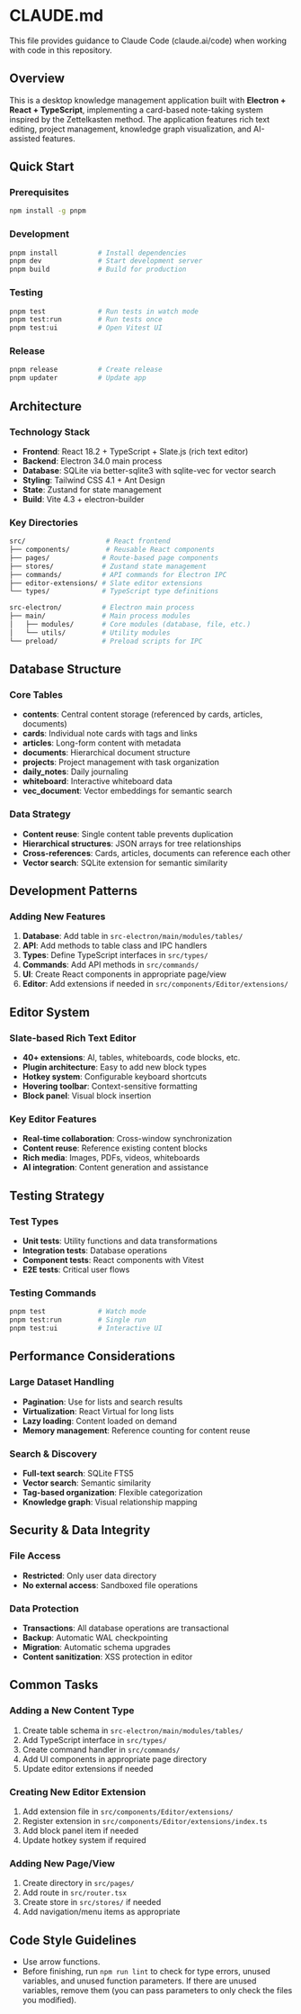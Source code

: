 # CLAUDE.md

This file provides guidance to Claude Code (claude.ai/code) when working with code in this repository.

## Overview

This is a desktop knowledge management application built with **Electron + React + TypeScript**, implementing a card-based note-taking system inspired by the Zettelkasten method. The application features rich text editing, project management, knowledge graph visualization, and AI-assisted features.

## Quick Start

### Prerequisites

```bash
npm install -g pnpm
```

### Development

```bash
pnpm install          # Install dependencies
pnpm dev              # Start development server
pnpm build            # Build for production
```

### Testing

```bash
pnpm test             # Run tests in watch mode
pnpm test:run         # Run tests once
pnpm test:ui          # Open Vitest UI
```

### Release

```bash
pnpm release          # Create release
pnpm updater          # Update app
```

## Architecture

### Technology Stack

- **Frontend**: React 18.2 + TypeScript + Slate.js (rich text editor)
- **Backend**: Electron 34.0 main process
- **Database**: SQLite via better-sqlite3 with sqlite-vec for vector search
- **Styling**: Tailwind CSS 4.1 + Ant Design
- **State**: Zustand for state management
- **Build**: Vite 4.3 + electron-builder

### Key Directories

```bash
src/                    # React frontend
├── components/         # Reusable React components
├── pages/             # Route-based page components
├── stores/            # Zustand state management
├── commands/          # API commands for Electron IPC
├── editor-extensions/ # Slate editor extensions
└── types/             # TypeScript type definitions

src-electron/          # Electron main process
├── main/              # Main process modules
│   ├── modules/       # Core modules (database, file, etc.)
│   └── utils/         # Utility modules
└── preload/           # Preload scripts for IPC
```

## Database Structure

### Core Tables

- **contents**: Central content storage (referenced by cards, articles, documents)
- **cards**: Individual note cards with tags and links
- **articles**: Long-form content with metadata
- **documents**: Hierarchical document structure
- **projects**: Project management with task organization
- **daily_notes**: Daily journaling
- **whiteboard**: Interactive whiteboard data
- **vec_document**: Vector embeddings for semantic search

### Data Strategy

- **Content reuse**: Single content table prevents duplication
- **Hierarchical structures**: JSON arrays for tree relationships
- **Cross-references**: Cards, articles, documents can reference each other
- **Vector search**: SQLite extension for semantic similarity

## Development Patterns

### Adding New Features

1. **Database**: Add table in `src-electron/main/modules/tables/`
2. **API**: Add methods to table class and IPC handlers
3. **Types**: Define TypeScript interfaces in `src/types/`
4. **Commands**: Add API methods in `src/commands/`
5. **UI**: Create React components in appropriate page/view
6. **Editor**: Add extensions if needed in `src/components/Editor/extensions/`

## Editor System

### Slate-based Rich Text Editor

- **40+ extensions**: AI, tables, whiteboards, code blocks, etc.
- **Plugin architecture**: Easy to add new block types
- **Hotkey system**: Configurable keyboard shortcuts
- **Hovering toolbar**: Context-sensitive formatting
- **Block panel**: Visual block insertion

### Key Editor Features

- **Real-time collaboration**: Cross-window synchronization
- **Content reuse**: Reference existing content blocks
- **Rich media**: Images, PDFs, videos, whiteboards
- **AI integration**: Content generation and assistance

## Testing Strategy

### Test Types

- **Unit tests**: Utility functions and data transformations
- **Integration tests**: Database operations
- **Component tests**: React components with Vitest
- **E2E tests**: Critical user flows

### Testing Commands

```bash
pnpm test             # Watch mode
pnpm test:run         # Single run
pnpm test:ui          # Interactive UI
```

## Performance Considerations

### Large Dataset Handling

- **Pagination**: Use for lists and search results
- **Virtualization**: React Virtual for long lists
- **Lazy loading**: Content loaded on demand
- **Memory management**: Reference counting for content reuse

### Search & Discovery

- **Full-text search**: SQLite FTS5
- **Vector search**: Semantic similarity
- **Tag-based organization**: Flexible categorization
- **Knowledge graph**: Visual relationship mapping

## Security & Data Integrity

### File Access

- **Restricted**: Only user data directory
- **No external access**: Sandboxed file operations

### Data Protection

- **Transactions**: All database operations are transactional
- **Backup**: Automatic WAL checkpointing
- **Migration**: Automatic schema upgrades
- **Content sanitization**: XSS protection in editor

## Common Tasks

### Adding a New Content Type

1. Create table schema in `src-electron/main/modules/tables/`
2. Add TypeScript interface in `src/types/`
3. Create command handler in `src/commands/`
4. Add UI components in appropriate page directory
5. Update editor extensions if needed

### Creating New Editor Extension

1. Add extension file in `src/components/Editor/extensions/`
2. Register extension in `src/components/Editor/extensions/index.ts`
3. Add block panel item if needed
4. Update hotkey system if required

### Adding New Page/View

1. Create directory in `src/pages/`
2. Add route in `src/router.tsx`
3. Create store in `src/stores/` if needed
4. Add navigation/menu items as appropriate

## Code Style Guidelines

- Use arrow functions.
- Before finishing, run `npm run lint` to check for type errors, unused variables, and unused function parameters. If there are unused variables, remove them (you can pass parameters to only check the files you modified).
